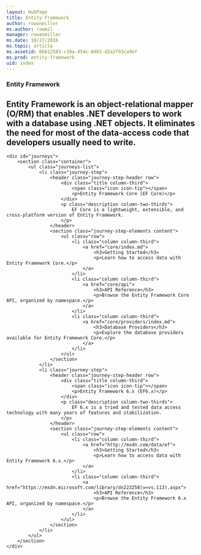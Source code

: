 ```yaml
---
layout: HubPage
title: Entity Framework
author: rowanmiller
ms.author: rowmil
manager: rowanmiller
ms.date: 10/27/2016
ms.topic: article
ms.assetid: 6bb12583-c39a-454c-8d83-d2a2793ca9ef
ms.prod: entity-framework
uid: index
---
```


<article id="main">
    <section id="hero-content" class="graph">
        <h1>Entity Framework</h1>
        <h2>Entity Framework is an object-relational mapper (O/RM) that enables .NET developers to work with a database using .NET objects. It eliminates the need for most of the data-access code that developers usually need to write.</h2>
    </section>

    <div id="journeys">
        <section class="container">
            <ul class="journeys-list">
                <li class="journey-step">
                    <header class="journey-step-header row">
                        <div class="title column-third">
                            <span class="icon icon-tip"></span>
                            <p>Entity Framework Core (EF Core)</p>
                        </div>
                        <p class="description column-two-thirds">
                            EF Core is a lightweight, extensible, and cross-platform version of Entity Framework.
                        </p>
                    </header>
                    <section class="journey-step-elements content">
                        <ul class="row">
                            <li class="column column-third">
                                <a href="core/index.md">
                                    <h3>Getting Started</h3>
                                    <p>Learn how to access data with Entity Framework Core.</p>
                                </a>
                            </li>
                            <li class="column column-third">
                                <a href="core/api">
                                    <h3>API Reference</h3>
                                    <p>Browse the Entity Framework Core API, organized by namespace.</p>
                                </a>
                            </li>
                            <li class="column column-third">
                                <a href="core/providers/index.md">
                                    <h3>Database Providers</h3>
                                    <p>Explore the database providers available for Entity Framework Core.</p>
                                </a>
                            </li>
                        </ul>
                    </section>
                </li>
                <li class="journey-step">
                    <header class="journey-step-header row">
                        <div class="title column-third">
                            <span class="icon icon-tip"></span>
                            <p>Entity Framework 6.x (EF6.x)</p>
                        </div>
                        <p class="description column-two-thirds">
                            EF 6.x is a tried and tested data access technology with many years of features and stabilization.
                        </p>
                    </header>
                    <section class="journey-step-elements content">
                        <ul class="row">
                            <li class="column column-third">
                                <a href="http://msdn.com/data/ef">
                                    <h3>Getting Started</h3>
                                    <p>Learn how to access data with Entity Framework 6.x.</p>
                                </a>
                            </li>
                            <li class="column column-third">
                                <a href="https://msdn.microsoft.com/library/dn223258(v=vs.113).aspx">
                                    <h3>API Reference</h3>
                                    <p>Browse the Entity Framework 6.x API, organized by namespace.</p>
                                </a>
                            </li>
                        </ul>
                    </section>
                </li>
            </ul>
        </section>
    </div>
</article>
